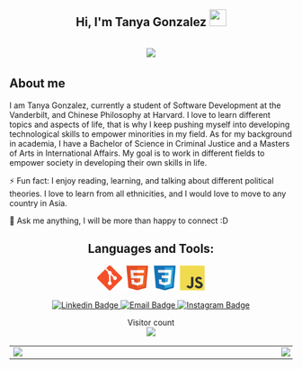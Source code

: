 <h2 align="center">Hi, I'm Tanya Gonzalez  <img src="https://user-images.githubusercontent.com/39955420/147578264-bae0526c-028a-49d2-8af8-d08bb4edbd2a.gif" height="30" width="30"></h2>
<h2 align="center"> <img src="https://user-images.githubusercontent.com/92898110/147786150-5655ef4f-49f1-4c4c-b2bc-e8009398913c.gif"> </h2>

<h2> About me </h2>

I am Tanya Gonzalez, currently a student of Software Development at the Vanderbilt, and Chinese Philosophy at Harvard. I love to learn different topics and aspects of life, that is why I keep pushing myself into developing technological skills to empower minorities in my field. As for my background in academia, I have a Bachelor of Science in Criminal Justice and a Masters of Arts in International Affairs. My goal is to work in different fields to empower society in developing their own skills in life. 

⚡ Fun fact: I enjoy reading, learning, and talking about different political theories. I love to learn from all ethnicities, and I would love to move to any country in Asia.

💬 Ask me anything, I will be more than happy to connect :D

<h2 align="center"> Languages and Tools: </h2>



<p align="center">
  
  <img width="45px" src="https://raw.githubusercontent.com/devicons/devicon/c5378d6c2510ffa0b3e4475af95618a8048d6cf1/icons/git/git-original.svg">
  <img width="45px" src="https://raw.githubusercontent.com/devicons/devicon/c5378d6c2510ffa0b3e4475af95618a8048d6cf1/icons/html5/html5-original.svg">
  <img width="45px" src="https://raw.githubusercontent.com/devicons/devicon/master/icons/css3/css3-original.svg">
  <img width="45px" src="https://raw.githubusercontent.com/devicons/devicon/master/icons/javascript/javascript-original.svg">
 
</p>



<p align="center">
<a target="_blank" href="https://www.linkedin.com/in/tanyagonzalez">
<img src="https://img.shields.io/badge/-tanyagonzalez-blue?style=for-the-badge&logo=Linkedin&logoColor=white&link=https://www.linkedin.com/in/tanyagonzalez" alt="Linkedin Badge">
</a>
<a target="_blank" href="mailto:tanyaleepr@gmail.com">
<img src="https://img.shields.io/badge/-gmail-blue?&style=for-the-badge&logo=Gmail&logoColor=white&link=maito:tanyaleepr@gmail.com" alt="Email Badge">
</a>
<a target="_blank" href="https://www.instagram.com/tanyagonzalezpr/">
<img src="https://img.shields.io/badge/-tanyagonzalezpr_-blue?style=for-the-badge&logo=Instagram&logoColor=white&link=https://www.instagram.com/tanyagonzalezpr/" alt="Instagram Badge">
</a>

</p>

<p align="center"> 
  Visitor count<br>
  <img src="https://profile-counter.glitch.me/tanyaleepr/count.svg" />
</p>


<table>
    <tr>
        <td><img width="463px" align="left" src="https://github-readme-stats.vercel.app/api/top-langs/?username=tanyaleepr&layout=compact&title_color=fff&icon_color=fff&text_color=9f9f9f&bg_color=151515" /></td>
        <td><img width="470px" align="left" src="https://github-readme-stats.vercel.app/api/?username=tanyaleepr&show_icons=true&title_color=fff&icon_color=fff&text_color=9f9f9f&bg_color=151515"/></td>
    </tr>   
</table>
